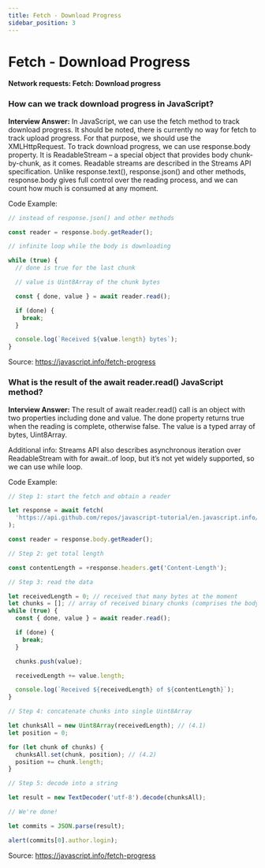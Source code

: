 ```yaml
---
title: Fetch - Download Progress
sidebar_position: 3
---
```


# Fetch - Download Progress

**Network requests: Fetch: Download progress**

### How can we track download progress in JavaScript?

**Interview Answer:** In JavaScript, we can use the fetch method to track download progress. It should be noted, there is currently no way for fetch to track upload progress. For that purpose, we should use the XMLHttpRequest. To track download progress, we can use response.body property. It is ReadableStream – a special object that provides body chunk-by-chunk, as it comes. Readable streams are described in the Streams API specification. Unlike response.text(), response.json() and other methods, response.body gives full control over the reading process, and we can count how much is consumed at any moment.

Code Example:

```js
// instead of response.json() and other methods

const reader = response.body.getReader();

// infinite loop while the body is downloading

while (true) {
  // done is true for the last chunk

  // value is Uint8Array of the chunk bytes

  const { done, value } = await reader.read();

  if (done) {
    break;
  }

  console.log(`Received ${value.length} bytes`);
}
```

Source: <https://javascript.info/fetch-progress>

### What is the result of the await reader.read() JavaScript method?

**Interview Answer:** The result of await reader.read() call is an object with two properties including done and value. The done property returns true when the reading is complete, otherwise false. The value is a typed array of bytes, Uint8Array.

Additional info: Streams API also describes asynchronous iteration over ReadableStream with for await..of loop, but it’s not yet widely supported, so we can use while loop.

Code Example:

```js
// Step 1: start the fetch and obtain a reader

let response = await fetch(
  'https://api.github.com/repos/javascript-tutorial/en.javascript.info/commits?per_page=100'
);

const reader = response.body.getReader();

// Step 2: get total length

const contentLength = +response.headers.get('Content-Length');

// Step 3: read the data

let receivedLength = 0; // received that many bytes at the moment
let chunks = []; // array of received binary chunks (comprises the body)
while (true) {
  const { done, value } = await reader.read();

  if (done) {
    break;
  }

  chunks.push(value);

  receivedLength += value.length;

  console.log(`Received ${receivedLength} of ${contentLength}`);
}

// Step 4: concatenate chunks into single Uint8Array

let chunksAll = new Uint8Array(receivedLength); // (4.1)
let position = 0;

for (let chunk of chunks) {
  chunksAll.set(chunk, position); // (4.2)
  position += chunk.length;
}

// Step 5: decode into a string

let result = new TextDecoder('utf-8').decode(chunksAll);

// We're done!

let commits = JSON.parse(result);

alert(commits[0].author.login);
```

Source: <https://javascript.info/fetch-progress>

